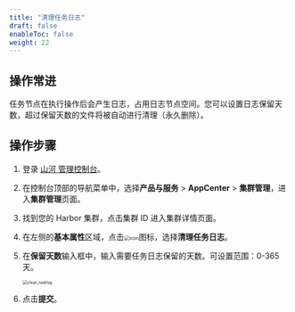 ```yaml
---
title: "清理任务日志"
draft: false
enableToc: false
weight: 22
---
```


## 操作常进

任务节点在执行操作后会产生日志，占用日志节点空间。您可以设置日志保留天数，超过保留天数的文件将被自动进行清理（永久删除）。

## 操作步骤

1. 登录 [山河 管理控制台](https://console.shanhe.com/login)。

2. 在控制台顶部的导航菜单中，选择**产品与服务** > **AppCenter** > **集群管理**，进入**集群管理**页面。

3. 找到您的 Harbor 集群，点击集群 ID 进入集群详情页面。

4. 在左侧的**基本属性**区域，点击<img src="/container/harbor/_images/man05_menu_icon.png" alt="icon" style="zoom:60%;" />图标，选择**清理任务日志**。

5. 在**保留天数**输入框中，输入需要任务日志保留的天数。可设置范围：0-365天。

   <img src="/container/harbor/_images/man22_clean_tasklog.png" alt="clean_tasklog" style="zoom:50%;" />

6. 点击**提交**。

